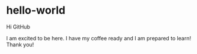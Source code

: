 # hello-world

Hi GitHub

I am excited to be here. 
I have my coffee ready and I am prepared to learn!
Thank you! 
